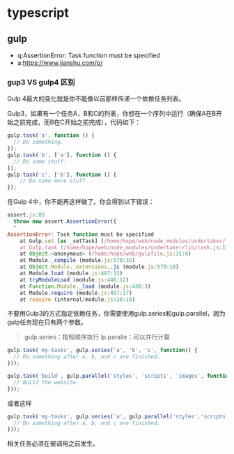 # typescript

## gulp

- q:AssertionError: Task function must be specified
- a:https://www.jianshu.com/p/

### gup3 VS gulp4 区别

Gulp 4最大的变化就是你不能像以前那样传递一个依赖任务列表。

Gulp3，如果有一个任务A，B和C的列表，你想在一个序列中运行（确保A在B开始之前完成，而B在C开始之前完成），代码如下：

```js
gulp.task('a', function () {
  // Do something.
});
gulp.task('b', ['a'], function () {
  // Do some stuff.
});
gulp.task('c', ['b'], function () {
    // Do some more stuff.
});
```

在Gulp 4中，你不能再这样做了。你会得到以下错误：

```js
assert.js:85
  throw new assert.AssertionError({
  ^
AssertionError: Task function must be specified
    at Gulp.set [as _setTask] (/home/hope/web/node_modules/undertaker/lib/set-task.js:10:3)
    at Gulp.task (/home/hope/web/node_modules/undertaker/lib/task.js:13:8)
    at Object.<anonymous> (/home/hope/web/gulpfile.js:31:6)
    at Module._compile (module.js:570:32)
    at Object.Module._extensions..js (module.js:579:10)
    at Module.load (module.js:487:32)
    at tryModuleLoad (module.js:446:12)
    at Function.Module._load (module.js:438:3)
    at Module.require (module.js:497:17)
    at require (internal/module.js:20:19)
```

不要用Gulp3的方式指定依赖任务，你需要使用gulp.series和gulp.parallel，因为gulp任务现在只有两个参数。

> gulp.series：按照顺序执行
> lp.paralle：可以并行计算

```js
gulp.task('my-tasks', gulp.series('a', 'b', 'c', function() {
  // Do something after a, b, and c are finished.
}));
```

```js
gulp.task('build', gulp.parallel('styles', 'scripts', 'images', function () {
  // Build the website.
}));
```

或者这样

```js
gulp.task('my-tasks', gulp.series('a', gulp.parallel('styles','scripts', 'images'), 'b', 'c', function() {
  // Do something after a, b, and c are finished.
}));
```

相关任务必须在被调用之前发生。
